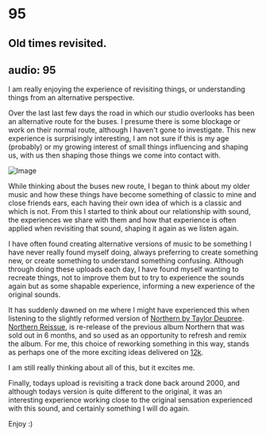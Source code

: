 # 95
## Old times revisited.
audio: 95
---

I am really enjoying the experience of revisiting things, or understanding things from an alternative perspective. 

Over the last last few days the road in which our studio overlooks has been an alternative route for the buses. I presume there is some blockage or work on their normal route, although I haven't gone to investigate. This new experience is surprisingly interesting, I am not sure if this is my age (probably) or my growing interest of small things influencing and shaping us,  with us then shaping those things we come into contact with.

![Image](/assets/img/Snd-95.jpg)

While thinking about the buses new route, I began to think about my older music and how these things have become something of classic to mine and close friends ears, each having their own idea of which is a classic and which is not. From this I started to think about our relationship with sound, the experiences we share with them and how that experience is often applied when revisiting that sound, shaping it again as we listen again.

I have often found creating alternative versions of music to be something I have never really found myself doing, always preferring to create something new, or create something to understand something confusing. Although through doing these uploads each day, I have found myself wanting to recreate things, not to improve them but to try to experience the sounds again but as some shapable experience, informing a new experience of the original sounds.

It has suddenly dawned on me where I might have experienced this when listening to the slightly reformed version of <a href="http://www.12k.com/index.php/site/releases/northern/" title="Northern by Taylor Deupree" target="_blank">Northern by Taylor Deupree</a>. <a href="http://www.12k.com/index.php/site/releases/northern_reissue/" title="Northern Reissue" target="_blank">Northern Reissue</a>, is re-release of the previous album Northern that was sold out in 6 months, and so used as an opportunity to refresh and remix the album. For me, this choice of reworking something in this way, stands as perhaps one of the more exciting ideas delivered on <a href="http://www.12k.com/" title="12k" target="_blank">12k</a>.

I am still really thinking about all of this, but it excites me.

Finally, todays upload is revisiting a track done back around 2000, and although todays version is quite different to the original, it was an interesting experience working close to the original sensation experienced with this sound, and certainly something I will do again.

Enjoy :)
